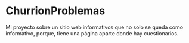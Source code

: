 # ChurrionProblemas
Mi proyecto sobre un sitio web informativos que no solo se queda como informativo, porque, tiene una página aparte donde hay cuestionarios.
